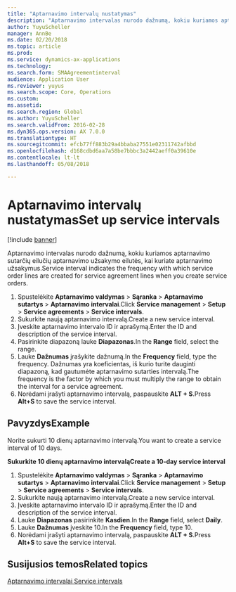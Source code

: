 ```yaml
---
title: "Aptarnavimo intervalų nustatymas"
description: "Aptarnavimo intervalas nurodo dažnumą, kokiu kuriamos aptarnavimo sutarčių eilučių aptarnavimo užsakymo eilutės, kai kuriate aptarnavimo užsakymus."
author: YuyuScheller
manager: AnnBe
ms.date: 02/20/2018
ms.topic: article
ms.prod: 
ms.service: dynamics-ax-applications
ms.technology: 
ms.search.form: SMAAgreementinterval
audience: Application User
ms.reviewer: yuyus
ms.search.scope: Core, Operations
ms.custom: 
ms.assetid: 
ms.search.region: Global
ms.author: YuyuScheller
ms.search.validFrom: 2016-02-28
ms.dyn365.ops.version: AX 7.0.0
ms.translationtype: HT
ms.sourcegitcommit: efcb77ff883b29a4bbaba27551e02311742afbbd
ms.openlocfilehash: d168cdbd6aa7a58be7bbbc3a2442aeff0a39610e
ms.contentlocale: lt-lt
ms.lasthandoff: 05/08/2018

---
```


# <a name="set-up-service-intervals"></a><span data-ttu-id="2cc5a-103">Aptarnavimo intervalų nustatymas</span><span class="sxs-lookup"><span data-stu-id="2cc5a-103">Set up service intervals</span></span>  

[!include [banner](../includes/banner.md)]

<span data-ttu-id="2cc5a-104">Aptarnavimo intervalas nurodo dažnumą, kokiu kuriamos aptarnavimo sutarčių eilučių aptarnavimo užsakymo eilutės, kai kuriate aptarnavimo užsakymus.</span><span class="sxs-lookup"><span data-stu-id="2cc5a-104">Service interval indicates the frequency with which service order lines are created for service agreement lines when you create service orders.</span></span>

1. <span data-ttu-id="2cc5a-105">Spustelėkite **Aptarnavimo valdymas** \> **Sąranka** \> **Aptarnavimo sutartys** \> **Aptarnavimo intervalai**.</span><span class="sxs-lookup"><span data-stu-id="2cc5a-105">Click **Service management** \> **Setup** \> **Service agreements** \> **Service intervals**.</span></span>
2. <span data-ttu-id="2cc5a-106">Sukurkite naują aptarnavimo intervalą.</span><span class="sxs-lookup"><span data-stu-id="2cc5a-106">Create a new service interval.</span></span>
3. <span data-ttu-id="2cc5a-107">Įveskite aptarnavimo intervalo ID ir aprašymą.</span><span class="sxs-lookup"><span data-stu-id="2cc5a-107">Enter the ID and description of the service interval.</span></span>
4. <span data-ttu-id="2cc5a-108">Pasirinkite diapazoną lauke **Diapazonas**.</span><span class="sxs-lookup"><span data-stu-id="2cc5a-108">In the **Range** field, select the range.</span></span>
5. <span data-ttu-id="2cc5a-109">Lauke **Dažnumas** įrašykite dažnumą.</span><span class="sxs-lookup"><span data-stu-id="2cc5a-109">In the **Frequency** field, type the frequency.</span></span> <span data-ttu-id="2cc5a-110">Dažnumas yra koeficientas, iš kurio turite dauginti diapazoną, kad gautumėte aptarnavimo sutarties intervalą.</span><span class="sxs-lookup"><span data-stu-id="2cc5a-110">The frequency is the factor by which you must multiply the range to obtain the interval for a service agreement.</span></span>
6. <span data-ttu-id="2cc5a-111">Norėdami įrašyti aptarnavimo intervalą, paspauskite **ALT + S**.</span><span class="sxs-lookup"><span data-stu-id="2cc5a-111">Press **Alt+S** to save the service interval.</span></span>

## <a name="example"></a><span data-ttu-id="2cc5a-112">Pavyzdys</span><span class="sxs-lookup"><span data-stu-id="2cc5a-112">Example</span></span>

<span data-ttu-id="2cc5a-113">Norite sukurti 10 dienų aptarnavimo intervalą.</span><span class="sxs-lookup"><span data-stu-id="2cc5a-113">You want to create a service interval of 10 days.</span></span>

<span data-ttu-id="2cc5a-114">**Sukurkite 10 dienų aptarnavimo intervalą**</span><span class="sxs-lookup"><span data-stu-id="2cc5a-114">**Create a 10-day service interval**</span></span>

1. <span data-ttu-id="2cc5a-115">Spustelėkite **Aptarnavimo valdymas** \> **Sąranka** \> **Aptarnavimo sutartys** \> **Aptarnavimo intervalai**.</span><span class="sxs-lookup"><span data-stu-id="2cc5a-115">Click **Service management** \> **Setup** \> **Service agreements** \> **Service intervals**.</span></span>
2. <span data-ttu-id="2cc5a-116">Sukurkite naują aptarnavimo intervalą.</span><span class="sxs-lookup"><span data-stu-id="2cc5a-116">Create a new service interval.</span></span>
3. <span data-ttu-id="2cc5a-117">Įveskite aptarnavimo intervalo ID ir aprašymą.</span><span class="sxs-lookup"><span data-stu-id="2cc5a-117">Enter the ID and description of the service interval.</span></span>
4. <span data-ttu-id="2cc5a-118">Lauke **Diapazonas** pasirinkite **Kasdien**.</span><span class="sxs-lookup"><span data-stu-id="2cc5a-118">In the **Range** field, select **Daily**.</span></span>
5. <span data-ttu-id="2cc5a-119">Lauke **Dažnumas** įveskite 10.</span><span class="sxs-lookup"><span data-stu-id="2cc5a-119">In the **Frequency** field, type 10.</span></span>
6. <span data-ttu-id="2cc5a-120">Norėdami įrašyti aptarnavimo intervalą, paspauskite **ALT + S**.</span><span class="sxs-lookup"><span data-stu-id="2cc5a-120">Press **Alt+S** to save the service interval.</span></span>

## <a name="related-topics"></a><span data-ttu-id="2cc5a-121">Susijusios temos</span><span class="sxs-lookup"><span data-stu-id="2cc5a-121">Related topics</span></span>

[<span data-ttu-id="2cc5a-122">Aptarnavimo intervalai </span><span class="sxs-lookup"><span data-stu-id="2cc5a-122">Service intervals</span></span>](service-intervals.md)  

